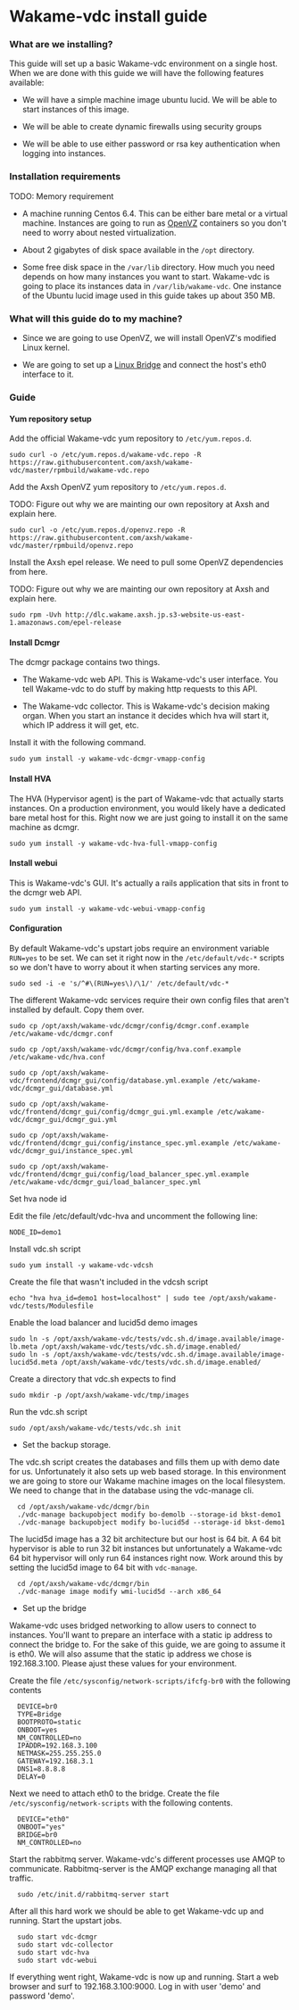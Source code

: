 # Wakame-vdc install guide

### What are we installing?

This guide will set up a basic Wakame-vdc environment on a single host. When we are done with this guide we will have the following features available:

  * We will have a simple machine image ubuntu lucid. We will be able to start instances of this image.

  * We will be able to create dynamic firewalls using security groups

  * We will be able to use either password or rsa key authentication when logging into instances.

### Installation requirements

TODO: Memory requirement

  * A machine running Centos 6.4. This can be either bare metal or a virtual machine. Instances are going to run as [OpenVZ](http://openvz.org/Main_Page) containers so you don't need to worry about nested virtualization.

  * About 2 gigabytes of disk space available in the `/opt` directory.

  * Some free disk space in the `/var/lib` directory. How much you need depends on how many instances you want to start. Wakame-vdc is going to place its instances data in `/var/lib/wakame-vdc`. One instance of the Ubuntu lucid image used in this guide takes up about 350 MB.

### What will this guide do to my machine?

  * Since we are going to use OpenVZ, we will install OpenVZ's modified Linux kernel.

  * We are going to set up a [Linux Bridge](http://www.linuxfoundation.org/collaborate/workgroups/networking/bridge) and connect the host's eth0 interface to it.

### Guide

#### Yum repository setup

Add the official Wakame-vdc yum repository to `/etc/yum.repos.d`.

    sudo curl -o /etc/yum.repos.d/wakame-vdc.repo -R https://raw.githubusercontent.com/axsh/wakame-vdc/master/rpmbuild/wakame-vdc.repo

Add the Axsh OpenVZ yum repository to `/etc/yum.repos.d`.

TODO: Figure out why we are mainting our own repository at Axsh and explain here.

    sudo curl -o /etc/yum.repos.d/openvz.repo -R https://raw.githubusercontent.com/axsh/wakame-vdc/master/rpmbuild/openvz.repo

Install the Axsh epel release. We need to pull some OpenVZ dependencies from here.

TODO: Figure out why we are mainting our own repository at Axsh and explain here.

    sudo rpm -Uvh http://dlc.wakame.axsh.jp.s3-website-us-east-1.amazonaws.com/epel-release

#### Install Dcmgr

The dcmgr package contains two things.

* The Wakame-vdc web API. This is Wakame-vdc's user interface. You tell Wakame-vdc to do stuff by making http requests to this API.

* The Wakame-vdc collector. This is Wakame-vdc's decision making organ. When you start an instance it decides which hva will start it, which IP address it will get, etc.

Install it with the following command.

    sudo yum install -y wakame-vdc-dcmgr-vmapp-config

#### Install HVA

The HVA (Hypervisor agent) is the part of Wakame-vdc that actually starts instances. On a production environment, you would likely have a dedicated bare metal host for this. Right now we are just going to install it on the same machine as dcmgr.

    sudo yum install -y wakame-vdc-hva-full-vmapp-config

#### Install webui

This is Wakame-vdc's GUI. It's actually a rails application that sits in front to the dcmgr web API.

    sudo yum install -y wakame-vdc-webui-vmapp-config


#### Configuration

By default Wakame-vdc's upstart jobs require an environment variable `RUN=yes` to be set. We can set it right now in the `/etc/default/vdc-*` scripts so we don't have to worry about it when starting services any more. 

    sudo sed -i -e 's/^#\(RUN=yes\)/\1/' /etc/default/vdc-*

The different Wakame-vdc services require their own config files that aren't installed by default. Copy them over.

    sudo cp /opt/axsh/wakame-vdc/dcmgr/config/dcmgr.conf.example /etc/wakame-vdc/dcmgr.conf

    sudo cp /opt/axsh/wakame-vdc/dcmgr/config/hva.conf.example /etc/wakame-vdc/hva.conf

    sudo cp /opt/axsh/wakame-vdc/frontend/dcmgr_gui/config/database.yml.example /etc/wakame-vdc/dcmgr_gui/database.yml

    sudo cp /opt/axsh/wakame-vdc/frontend/dcmgr_gui/config/dcmgr_gui.yml.example /etc/wakame-vdc/dcmgr_gui/dcmgr_gui.yml

    sudo cp /opt/axsh/wakame-vdc/frontend/dcmgr_gui/config/instance_spec.yml.example /etc/wakame-vdc/dcmgr_gui/instance_spec.yml

    sudo cp /opt/axsh/wakame-vdc/frontend/dcmgr_gui/config/load_balancer_spec.yml.example /etc/wakame-vdc/dcmgr_gui/load_balancer_spec.yml

Set hva node id

Edit the file /etc/default/vdc-hva and uncomment the following line:

    NODE_ID=demo1

Install vdc.sh script

    sudo yum install -y wakame-vdc-vdcsh

Create the file that wasn't included in the vdcsh script

    echo "hva hva_id=demo1 host=localhost" | sudo tee /opt/axsh/wakame-vdc/tests/Modulesfile

Enable the load balancer and lucid5d demo images

    sudo ln -s /opt/axsh/wakame-vdc/tests/vdc.sh.d/image.available/image-lb.meta /opt/axsh/wakame-vdc/tests/vdc.sh.d/image.enabled/
    sudo ln -s /opt/axsh/wakame-vdc/tests/vdc.sh.d/image.available/image-lucid5d.meta /opt/axsh/wakame-vdc/tests/vdc.sh.d/image.enabled/

Create a directory that vdc.sh expects to find

    sudo mkdir -p /opt/axsh/wakame-vdc/tmp/images

Run the vdc.sh script

    sudo /opt/axsh/wakame-vdc/tests/vdc.sh init

* Set the backup storage.

The vdc.sh script creates the databases and fills them up with demo date for us. Unfortunately it also sets up web based storage. In this environment we are going to store our Wakame machine images on the local filesystem. We need to change that in the database using the vdc-manage cli.

      cd /opt/axsh/wakame-vdc/dcmgr/bin
      ./vdc-manage backupobject modify bo-demolb --storage-id bkst-demo1
      ./vdc-manage backupobject modify bo-lucid5d --storage-id bkst-demo1

The lucid5d image has a 32 bit architecture but our host is 64 bit. A 64 bit hypervisor is able to run 32 bit instances but unfortunately a Wakame-vdc 64 bit hypervisor will only run 64 instances right now. Work around this by setting the lucid5d image to 64 bit with `vdc-manage`.

      cd /opt/axsh/wakame-vdc/dcmgr/bin
      ./vdc-manage image modify wmi-lucid5d --arch x86_64

* Set up the bridge

Wakame-vdc uses bridged networking to allow users to connect to instances. You'll want to prepare an interface with a static ip address to connect the bridge to. For the sake of this guide, we are going to assume it is eth0. We will also assume that the static ip address we chose is 192.168.3.100. Please ajust these values for your environment.

Create the file `/etc/sysconfig/network-scripts/ifcfg-br0` with the following contents

      DEVICE=br0
      TYPE=Bridge
      BOOTPROTO=static
      ONBOOT=yes
      NM_CONTROLLED=no
      IPADDR=192.168.3.100
      NETMASK=255.255.255.0
      GATEWAY=192.168.3.1
      DNS1=8.8.8.8
      DELAY=0

Next we need to attach eth0 to the bridge. Create the file `/etc/sysconfig/network-scripts` with the following contents.

      DEVICE="eth0"
      ONBOOT="yes"
      BRIDGE=br0
      NM_CONTROLLED=no

Start the rabbitmq server. Wakame-vdc's different processes use AMQP to communicate. Rabbitmq-server is the AMQP exchange managing all that traffic.

      sudo /etc/init.d/rabbitmq-server start

After all this hard work we should be able to get Wakame-vdc up and running. Start the upstart jobs.

      sudo start vdc-dcmgr
      sudo start vdc-collector
      sudo start vdc-hva
      sudo start vdc-webui

If everything went right, Wakame-vdc is now up and running. Start a web browser and surf to 192.168.3.100:9000. Log in with user 'demo' and password 'demo'.